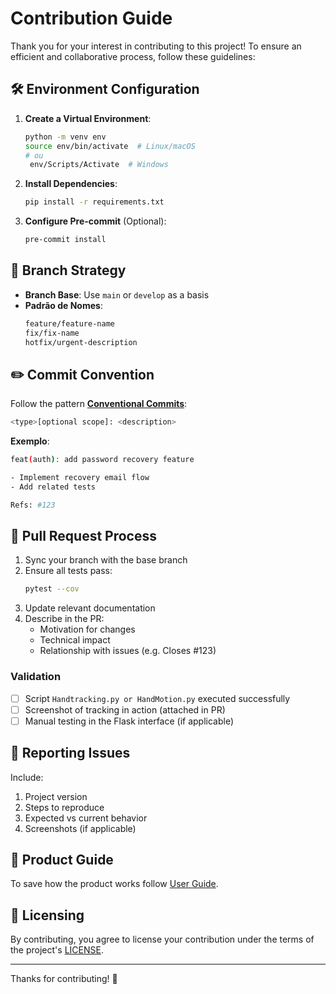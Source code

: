 # Contribution Guide

Thank you for your interest in contributing to this project! To ensure an efficient and collaborative process, follow these guidelines:

## 🛠 Environment Configuration

1. **Create a Virtual Environment**:
   ```bash
   python -m venv env
   source env/bin/activate  # Linux/macOS
   # ou
    env/Scripts/Activate  # Windows
   ```

2. **Install Dependencies**:
   ```bash
   pip install -r requirements.txt
   ```

3. **Configure Pre-commit** (Optional):
   ```bash
   pre-commit install
   ```

## 🌿 Branch Strategy

- **Branch Base**: Use `main` or `develop` as a basis
- **Padrão de Nomes**:
  ```bash
  feature/feature-name
  fix/fix-name
  hotfix/urgent-description
  ```

## ✏️ Commit Convention

Follow the pattern **[Conventional Commits](https://www.conventionalcommits.org/)**:
```bash
<type>[optional scope]: <description>
```

**Exemplo**:
```bash
feat(auth): add password recovery feature

- Implement recovery email flow
- Add related tests

Refs: #123
```

## 🔄 Pull Request Process

1. Sync your branch with the base branch
2. Ensure all tests pass:
   ```bash
   pytest --cov
   ```
3. Update relevant documentation
4. Describe in the PR:
   - Motivation for changes
   - Technical impact
   - Relationship with issues (e.g. Closes #123)

### Validation

- [ ] Script `Handtracking.py or HandMotion.py` executed successfully
- [ ] Screenshot of tracking in action (attached in PR)
- [ ] Manual testing in the Flask interface (if applicable)

## 🐛 Reporting Issues

Include:
1. Project version
2. Steps to reproduce
3. Expected vs current behavior
4. Screenshots (if applicable)

## 📜 Product Guide

To save how the product works follow [User Guide](UserGuide.rst).

## 📄 Licensing

By contributing, you agree to license your contribution under the terms of the project's [LICENSE](../LICENSE).

---

Thanks for contributing! 💚